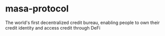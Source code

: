 # masa-protocol
The world's first decentralized credit bureau, enabling people to own their credit identity and access credit through DeFi
